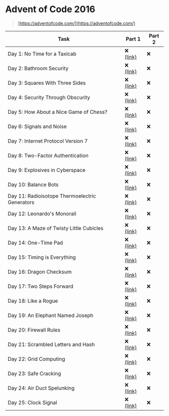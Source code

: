 # Advent of Code 2016

> [https://adventofcode.com/](https://adventofcode.com/)

| Task | Part 1 | Part 2 |
| ---- | ------ | ------ |
| Day 1: No Time for a Taxicab | :x: [(link)](/2016/01.1) | :x: |
| Day 2: Bathroom Security | :x: [(link)](/2016/02.1) | :x: |
| Day 3: Squares With Three Sides | :x: [(link)](/2016/03.1) | :x: |
| Day 4: Security Through Obscurity | :x: [(link)](/2016/04.1) | :x: |
| Day 5: How About a Nice Game of Chess? | :x: [(link)](/2016/05.1) | :x: |
| Day 6: Signals and Noise | :x: [(link)](/2016/06.1) | :x: |
| Day 7: Internet Protocol Version 7 | :x: [(link)](/2016/07.1) | :x: |
| Day 8: Two-Factor Authentication | :x: [(link)](/2016/08.1) | :x: |
| Day 9: Explosives in Cyberspace | :x: [(link)](/2016/09.1) | :x: |
| Day 10: Balance Bots | :x: [(link)](/2016/10.1) | :x: |
| Day 11: Radioisotope Thermoelectric Generators | :x: [(link)](/2016/11.1) | :x: |
| Day 12: Leonardo's Monorail | :x: [(link)](/2016/12.1) | :x: |
| Day 13: A Maze of Twisty Little Cubicles | :x: [(link)](/2016/13.1) | :x: |
| Day 14: One-Time Pad | :x: [(link)](/2016/14.1) | :x: |
| Day 15: Timing is Everything | :x: [(link)](/2016/15.1) | :x: |
| Day 16: Dragon Checksum | :x: [(link)](/2016/16.1) | :x: |
| Day 17: Two Steps Forward | :x: [(link)](/2016/17.1) | :x: |
| Day 18: Like a Rogue | :x: [(link)](/2016/18.1) | :x: |
| Day 19: An Elephant Named Joseph | :x: [(link)](/2016/19.1) | :x: |
| Day 20: Firewall Rules | :x: [(link)](/2016/20.1) | :x: |
| Day 21: Scrambled Letters and Hash | :x: [(link)](/2016/21.1) | :x: |
| Day 22: Grid Computing | :x: [(link)](/2016/22.1) | :x: |
| Day 23: Safe Cracking | :x: [(link)](/2016/23.1) | :x: |
| Day 24: Air Duct Spelunking | :x: [(link)](/2016/24.1) | :x: |
| Day 25: Clock Signal | :x: [(link)](/2016/25.1) | :x: |